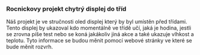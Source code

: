 ### Rocnickovy projekt chytrý displej do tříd
Náš projekt je ve stručnosti oled displej který by byl umístěn před třídami. Tento displej by ukazoval kdo momentálně ve třídě učí, jaká je hodina, jestli se zrovna píše test nebo se koná jakákoliv jiná akce a také ukazuje vlhkost a teplotu. Tyto informace se budou měnit pomocí webové stránky ve které se bude měnit rozvrh.
